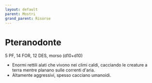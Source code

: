 ```yaml
---
layout: default
parent: Mostri
grand_parent: Risorse
---
```


# Pteranodonte

5 PF, 14 FOR, 12 DES, morso (d10+d10)

- Enormi rettili alati che vivono nei climi caldi, cacciando le creature a terra mentre planano sulle correnti d'aria.
- Altamente aggressivi, spesso cacciano umanoidi.
